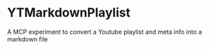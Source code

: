 # YTMarkdownPlaylist
A MCP experiment to convert a Youtube playlist and meta info into a markdown file
